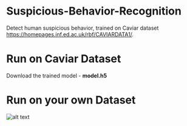 # Suspicious-Behavior-Recognition
Detect human suspicious behavior, trained on Caviar dataset https://homepages.inf.ed.ac.uk/rbf/CAVIARDATA1/.


# Run on Caviar Dataset
Download the trained model - **model.h5**

# Run on your own Dataset


![alt text](https://github.com/[sodi16]/[Suspicious-Behavior-Recognition]/suspicious_frame.png?raw=true)

